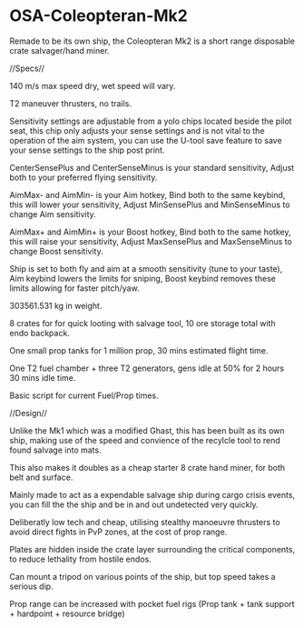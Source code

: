 # OSA-Coleopteran-Mk2
Remade to be its own ship, the Coleopteran Mk2 is a short range disposable crate salvager/hand miner.

//Specs//

140 m/s max speed dry, wet speed will vary.

T2 maneuver thrusters, no trails.

Sensitivity settings are adjustable from a yolo chips located beside the pilot seat, this chip only adjusts your sense settings and is not vital to the operation of the aim system, you can use the U-tool save feature to save your sense settings to the ship post print.

CenterSensePlus and CenterSenseMinus is your standard sensitivity, Adjust both to your preferred flying sensitivity.

AimMax- and AimMin- is your Aim hotkey, Bind both to the same keybind, this will lower your sensitivity, Adjust MinSensePlus and MinSenseMinus to change Aim sensitivity.

AimMax+ and AimMin+ is your Boost hotkey, Bind both to the same hotkey, this will raise your sensitivity, Adjust MaxSensePlus and MaxSenseMinus to change Boost sensitivity.

Ship is set to both fly and aim at a smooth sensitivity (tune to your taste), Aim keybind lowers the limits for sniping, Boost keybind removes these limits allowing for faster pitch/yaw.

303561.531 kg in weight.

8 crates for for quick looting with salvage tool, 10 ore storage total with endo backpack.

One small prop tanks for 1 million prop, 30 mins estimated flight time.

One T2 fuel chamber + three T2 generators, gens idle at 50% for 2 hours 30 mins idle time.

Basic script for current Fuel/Prop times.

//Design//

Unlike the Mk1 which was a modified Ghast, this has been built as its own ship, making use of the speed and convience of the recylcle tool to rend found salvage into mats.

This also makes it doubles as a cheap starter 8 crate hand miner, for both belt and surface.

Mainly made to act as a expendable salvage ship during cargo crisis events, you can fill the the ship and be in and out undetected very quickly.

Deliberatly low tech and cheap, utilising stealthy manoeuvre thrusters to avoid direct fights in PvP zones, at the cost of prop range.

Plates are hidden inside the crate layer surrounding the critical components, to reduce lethality from hostile endos.

Can mount a tripod on various points of the ship, but top speed takes a serious dip.

Prop range can be increased with pocket fuel rigs (Prop tank + tank support + hardpoint + resource bridge)
